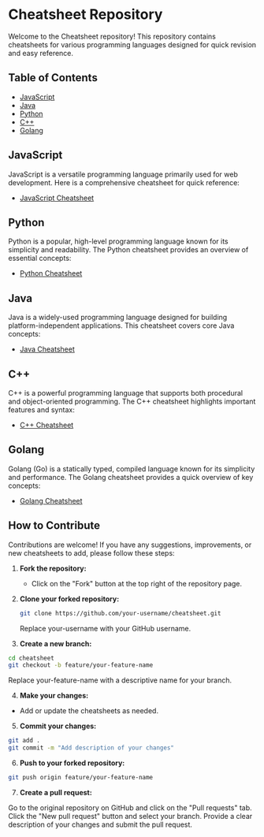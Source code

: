 # Cheatsheet Repository

Welcome to the Cheatsheet repository! This repository contains cheatsheets for various programming languages designed for quick revision and easy reference.

## Table of Contents

- [JavaScript](#javascript)
- [Java](#java)
- [Python](#python)
- [C++](#c)
- [Golang](#golang)

## JavaScript

JavaScript is a versatile programming language primarily used for web development. Here is a comprehensive cheatsheet for quick reference:

- [JavaScript Cheatsheet](./JavaScript.md)

## Python

Python is a popular, high-level programming language known for its simplicity and readability. The Python cheatsheet provides an overview of essential concepts:

- [Python Cheatsheet](./Python.md)

## Java

Java is a widely-used programming language designed for building platform-independent applications. This cheatsheet covers core Java concepts:

- [Java Cheatsheet](./Java.md)

## C++

C++ is a powerful programming language that supports both procedural and object-oriented programming. The C++ cheatsheet highlights important features and syntax:

- [C++ Cheatsheet](./CPP.md)

## Golang

Golang (Go) is a statically typed, compiled language known for its simplicity and performance. The Golang cheatsheet provides a quick overview of key concepts:

- [Golang Cheatsheet](./Golang.md)

## How to Contribute

Contributions are welcome! If you have any suggestions, improvements, or new cheatsheets to add, please follow these steps:

1. **Fork the repository:**

   - Click on the "Fork" button at the top right of the repository page.

2. **Clone your forked repository:**

   ```sh
   git clone https://github.com/your-username/cheatsheet.git
   ```

   Replace your-username with your GitHub username.

3. **Create a new branch:**

```sh
cd cheatsheet
git checkout -b feature/your-feature-name
```

Replace your-feature-name with a descriptive name for your branch.

4. **Make your changes:**

- Add or update the cheatsheets as needed.

5. **Commit your changes:**

```sh
git add .
git commit -m "Add description of your changes"
```

6. **Push to your forked repository:**

```sh
git push origin feature/your-feature-name
```

7. **Create a pull request:**

Go to the original repository on GitHub and click on the "Pull requests" tab.
Click the "New pull request" button and select your branch.
Provide a clear description of your changes and submit the pull request.
